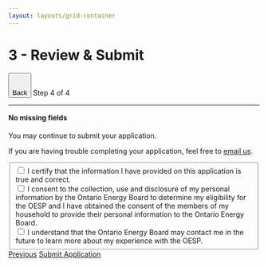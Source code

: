 ```yaml
---
layout: layouts/grid-container
---
```

<style>
img {
  cover-fit: contain;
  max-width: 90%;
}
.content {
  display: flex;
  gap: 30px;
}
.two-thirds > div:first-child {
  width: 66%;

}
.two-up.ontario-input {
  margin: 0;
}
h3 {
  margin-bottom: 1rem;
}
h4 {
  margin-top: 1rem;
}

.save:after{
   content: 'Save Draft';
   display: block;
}
.save:focus:after,
.save:active:after{
   content: 'Draft Saved!';
   display: block;
}
</style>

# 3 - Review & Submit
<div class="ontario-step-indicator">
    <div class="ontario-row">
        <div class="ontario-columns ontario-small-12">
            <div class="ontario-step-indicator--with-back-button">
                <button class="ontario-button ontario-button--tertiary">
                    <svg class="ontario-icon" alt="" aria-hidden="true" focusable="false" sol:category="primary" viewBox="0 0 24 24" preserveAspectRatio="xMidYMid meet">  <use href="#ontario-icon-chevron-left"></use> </svg>Back
                </button>
                <span class="ontario-h4">Step&nbsp;4 of&nbsp;4</span>
            </div>
            <hr />
        </div>
    </div>
</div>

<div class="ontario-callout">
    <h4 class="ontario-callout__title ontario-h5">No missing fields</h4>
    <p>You may continue to submit your application.</p>

</div>

If you are having trouble completing your application, feel free to [email us](#).

<div class="ontario-form-group">
    <fieldset class="ontario-fieldset">
        <div class="ontario-checkboxes">
            <div class="ontario-checkboxes__item">
                <input class="ontario-checkboxes__input" id="checkbox-option-1" name="options" type="checkbox" value="option-1">
                <label class="ontario-checkboxes__label" for="checkbox-option-1">
                    I certify that the information I have provided on this application is true and correct.
                </label>
            </div>
            <div class="ontario-checkboxes__item">
                <input class="ontario-checkboxes__input" id="checkbox-option-2" name="options" type="checkbox" value="option-2">
                <label class="ontario-checkboxes__label" for="checkbox-option-2">
                    I consent to the collection, use and disclosure of my personal information by the Ontario Energy Board to determine my eligibility for the OESP and I have obtained the consent of the members of my household to provide their personal information to the Ontario Energy Board.
                </label>
            </div>
            <div class="ontario-checkboxes__item">
                <input class="ontario-checkboxes__input" id="checkbox-option-3" name="options" type="checkbox" value="option-3">
                <label class="ontario-checkboxes__label" for="checkbox-option-3">
                    I understand that the Ontario Energy Board may contact me in the future to learn more about my experience with the OESP.
                </label>
            </div>
        </div>
    </fieldset>
</div>

<div class="button-group">
<a href="/app3" class="ontario-button ontario-button--secondary">Previous</a>
<a href="" class="ontario-button ontario-button--primary">Submit Application</a>
</div>